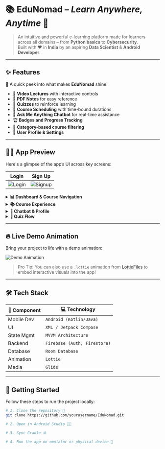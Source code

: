 # 📚 EduNomad – *Learn Anywhere, Anytime* 🚀

> An intuitive and powerful e-learning platform made for learners across all domains – from **Python basics** to **Cybersecurity**.  
> Built with ❤️ in **India** by an aspiring **Data Scientist** & **Android Developer**.

---

## ✨ Features

🌟 A quick peek into what makes **EduNomad** shine:

- 🎥 **Video Lectures** with interactive controls  
- 📄 **PDF Notes** for easy reference  
- 🧠 **Quizzes** to reinforce learning  
- 📆 **Course Scheduling** with time-bound durations  
- 💬 **Ask Me Anything Chatbot** for real-time assistance  
- 🏆 **Badges and Progress Tracking**  
- 📂 **Category-based course filtering**  
- 👤 **User Profile & Settings**  

---

## 🧑‍🏫 App Preview

Here's a glimpse of the app’s UI across key screens:



| Login | Sign Up |
|-------|---------|
| ![Login](https://github.com/user-attachments/assets/f10a9eb5-b567-45ca-9e62-15d853876bc9) | ![Signup](https://github.com/user-attachments/assets/17c7d841-2961-4ce1-bac2-7a95d5b086a2) |



<details>
  <summary><strong>📊 Dashboard & Course Navigation</strong></summary>

| Dashboard | Categories | All Courses |
|-----------|------------|-------------|
| ![Dashboard](https://github.com/user-attachments/assets/10a16c49-20df-4117-89ca-9589790b1a7e) | ![Categories](https://github.com/user-attachments/assets/fa30f5e0-bcfa-4472-b44e-1f1504164790) | ![All Courses](https://github.com/user-attachments/assets/476422d2-73a2-4763-9f77-9c1837c99afd) |

</details>

<details>
  <summary><strong>📚 Course Experience</strong></summary>

| Course Detail | Content | Video |
|---------------|---------|--------|
| ![Detail](https://github.com/user-attachments/assets/e6012ea5-75d7-4caf-9681-bb2ce856f545) | ![Content](https://github.com/user-attachments/assets/05b94e7f-0360-4904-a277-78b7a5f463f2) | ![Video](https://github.com/user-attachments/assets/fbccbd0b-850f-4acd-99aa-f347ae6e20d5) |

</details>

<details>
  <summary><strong>🙋 Chatbot & Profile</strong></summary>

| Profile | Chatbot |
|---------|---------|
| ![Profile](https://github.com/user-attachments/assets/a12ac9e2-3907-4710-8bce-8d7f9bdab597) | ![Chatbot](https://github.com/user-attachments/assets/b56b65b8-9cf3-46e0-b390-09bd787fe54d) |

</details>

<details>
  <summary><strong>📝 Quiz Flow</strong></summary>

| Start Quiz | Questions | Result |
|------------|-----------|--------|
| ![Start](https://github.com/user-attachments/assets/7af360f5-3d63-4dbe-bf8e-d7e25a563371) | ![Questions](https://github.com/user-attachments/assets/f86989d9-7c0d-40f4-9c7d-40e70e486d96) | ![Result](https://github.com/user-attachments/assets/e9065b73-dee6-48e9-b64b-4df9119a629f) |

</details>

---

## 🔥 Live Demo Animation

Bring your project to life with a demo animation:

![Demo Animation](https://media.giphy.com/media/3orieQzDgC5pPYTy64/giphy.gif)

> Pro Tip: You can also use a `.lottie` animation from [LottieFiles](https://lottiefiles.com) to embed interactive visuals into the app!

---

## 🛠️ Tech Stack

| 🧩 Component | 💻 Technology |
|-------------|---------------|
| Mobile Dev | `Android (Kotlin/Java)` |
| UI         | `XML / Jetpack Compose` |
| State Mgmt | `MVVM Architecture` |
| Backend    | `Firebase (Auth, Firestore)` |
| Database   | `Room Database` |
| Animation  | `Lottie` |
| Media      | `Glide` |

---

## 🚀 Getting Started

Follow these steps to run the project locally:

```bash
# 1. Clone the repository 📁
git clone https://github.com/yourusername/EduNomad.git

# 2. Open in Android Studio 🧑‍💻

# 3. Sync Gradle ⚙️

# 4. Run the app on emulator or physical device 📱
